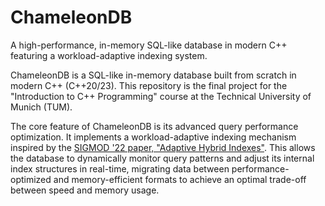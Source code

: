 # ChameleonDB
A high-performance, in-memory SQL-like database in modern C++ featuring a workload-adaptive indexing system.

ChameleonDB is a SQL-like in-memory database built from scratch in modern C++ (C++20/23). This repository is the final project for the "Introduction to C++ Programming" course at the Technical University of Munich (TUM).

The core feature of ChameleonDB is its advanced query performance optimization. It implements a workload-adaptive indexing mechanism inspired by the [SIGMOD '22 paper, "Adaptive Hybrid Indexes"](https://dl.acm.org/doi/pdf/10.1145/3514221.3526121). This allows the database to dynamically monitor query patterns and adjust its internal index structures in real-time, migrating data between performance-optimized and memory-efficient formats to achieve an optimal trade-off between speed and memory usage.

